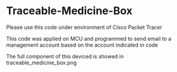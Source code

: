 # Traceable-Medicine-Box
Please use this code under environment of Cisco Packet Tracer

This code was applied on MCU and programmed to send email to a management account based on the account indicated in code

The full component of this deviced is showed in traceable_medicine_box.png
